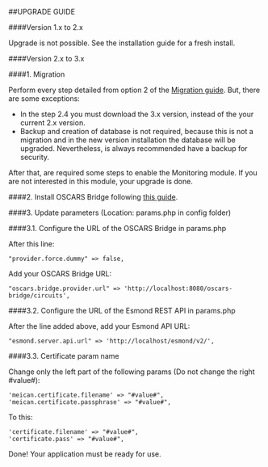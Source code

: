 ##UPGRADE GUIDE

####Version 1.x to 2.x

Upgrade is not possible. See the installation guide for a fresh install.

####Version 2.x to 3.x

####1. Migration

Perform every step detailed from option 2 of the [Migration guide](https://github.com/ufrgs-hyman/meican/blob/master/docs/guide/migration.md#2-move-files-to-new-installation). But, there are some exceptions:
- In the step 2.4 you must download the 3.x version, instead of the your current 2.x version.
- Backup and creation of database is not required, because this is not a migration and in the new version installation the database will be upgraded. Nevertheless, is always recommended have a backup for security.

After that, are required some steps to enable the Monitoring module. If you are not interested in this module, your upgrade is done.

####2. Install OSCARS Bridge following [this guide](https://github.com/ufrgs-hyman/oscars-bridge/blob/master/README.md).

####3. Update parameters (Location: params.php in config folder)

####3.1. Configure the URL of the OSCARS Bridge in params.php

After this line:
```
"provider.force.dummy" => false,
```
Add your OSCARS Bridge URL:
```
"oscars.bridge.provider.url" => 'http://localhost:8080/oscars-bridge/circuits',
```

####3.2. Configure the URL of the Esmond REST API in params.php

After the line added above, add your Esmond API URL:
```
"esmond.server.api.url" => 'http://localhost/esmond/v2/',
```

####3.3. Certificate param name

Change only the left part of the following params (Do not change the right #value#):
```
'meican.certificate.filename' => "#value#",
'meican.certificate.passphrase' => "#value#",	
```
To this:
```
'certificate.filename' => "#value#",
'certificate.pass' => "#value#",	
```
    
Done! Your application must be ready for use.
